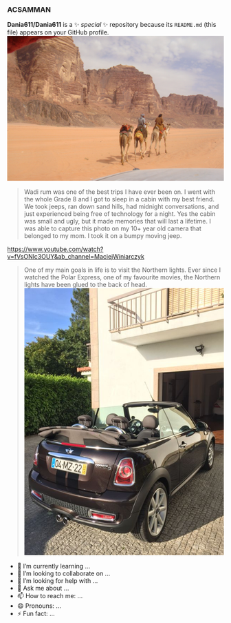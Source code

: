 ### ACSAMMAN


**Dania611/Dania611** is a ✨ _special_ ✨ repository because its `README.md` (this file) appears on your GitHub profile.
![wadirum](/DSC04844.JPEG)
> Wadi rum was one of the best trips I have ever been on. I went with the whole Grade 8 and I got to sleep in a cabin with my best friend. We took jeeps, ran down sand hills, had midnight conversations, and just experienced being free of technology for a night. Yes the cabin was small and ugly, but it made memories that will last a lifetime. I was able to capture this photo on my 10+ year old camera that belonged to my mom. I took it on a bumpy moving jeep.

<https://www.youtube.com/watch?v=fVsONlc3OUY&ab_channel=MaciejWiniarczyk>
>One of my main goals in life is to visit the Northern lights. Ever since I watched the Polar Express, one of my favourite movies, the Northern lights have been glued to the back of head.
![dreamfirstcar](/6931b22e154305dddd23b1817f33013b.jpg)
- 🌱 I’m currently learning ...
- 👯 I’m looking to collaborate on ...
- 🤔 I’m looking for help with ...
- 💬 Ask me about ...
- 📫 How to reach me: ...
- 😄 Pronouns: ...
- ⚡ Fun fact: ...

